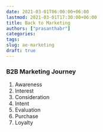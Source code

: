 ```yaml
---
date: 2021-03-01T06:00:00+06:00
lastmod: 2021-03-01T17:30:00+06:00
title: Back to Marketing
authors: ["prasanthabr"]
categories:
tags:
slug: ae-marketing
draft: true
---
```


### B2B Marketing Journey
1. Awareness
1. Interest
1. Consideration
1. Intent
1. Evaluation
1. Purchase
1. Loyalty